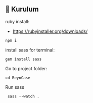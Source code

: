## 🚀 Kurulum

ruby install:

- https://rubyinstaller.org/downloads/

```
npm i
```

install sass for terminal:

```
gem install sass
```

Go to project folder:

```
cd BeynCase
```

Run sass

```
 sass --watch .
 ```